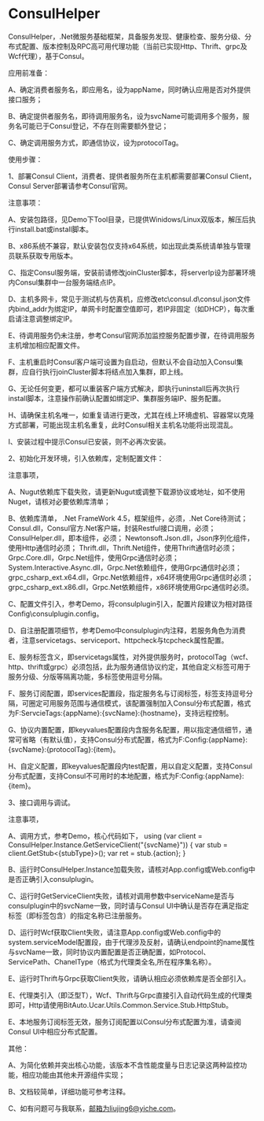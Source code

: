 # ConsulHelper
ConsulHelper，.Net微服务基础框架，具备服务发现、健康检查、服务分级、分布式配置、版本控制及RPC高可用代理功能（当前已实现Http、Thrift、grpc及Wcf代理），基于Consul。

应用前准备：

A、确定消费者服务名，即应用名，设为appName，同时确认应用是否对外提供接口服务；

B、确定提供者服务名，即待调用服务名，设为svcName可能调用多个服务，服务名可能已于Consul登记，不存在则需要额外登记；

C、确定调用服务方式，即通信协议，设为protocolTag。

使用步骤：

1、部署Consul Client，消费者、提供者服务所在主机都需要部署Consul Client，Consul Server部署请参考Consul官网。

注意事项：

A、安装包路径，见Demo下Tool目录，已提供Winidows/Linux双版本，解压后执行install.bat或install脚本。

B、x86系统不兼容，默认安装包仅支持x64系统，如出现此类系统请单独与管理员联系获取专用版本。

C、指定Consul服务端，安装前请修改joinCluster脚本，将serverIp设为部署环境内Consul集群中一台服务端结点IP。

D、主机多网卡，常见于测试机与仿真机，应修改etc\consul.d\consul.json文件内bind_addr为绑定IP，单网卡时配置空值即可，若IP非固定（如DHCP），每次重启请注意调整绑定IP。

E、待调用服务仍未注册，参考Consul官网添加监控服务配置步骤，在待调用服务主机增加相应配置文件。

F、主机重启时Consul客户端可设置为自启动，但默认不会自动加入Consul集群，应自行执行joinCluster脚本将结点加入集群，即上线。

G、无论任何变更，都可以重装客户端方式解决，即执行uninstall后再次执行install脚本，注意操作前确认配置如绑定IP、集群服务端IP、服务配置。

H、请确保主机名唯一，如重复请进行更改，尤其在线上环境虚机、容器常以克隆方式部署，可能出现主机名重复，此时Consul相关主机名功能将出现混乱。

I、安装过程中提示Consul已安装，则不必再次安装。  

2、初始化开发环境，引入依赖库，定制配置文件：

注意事项，

A、Nugut依赖库下载失败，请更新Nugut或调整下载源协议或地址，如不使用Nuget，请核对必要依赖库清单；

B、依赖库清单，
.Net FrameWork 4.5，框架组件，必须，.Net Core待测试；
Consul.dll，Consul官方.Net客户端，封装Restful接口调用，必须；
ConsulHelper.dll，即本组件，必须；
Newtonsoft.Json.dll，Json序列化组件，使用Http通信时必须；
Thrift.dll，Thrift.Net组件，使用Thrift通信时必须；
Grpc.Core.dll，Grpc.Net组件，使用Grpc通信时必须；
System.Interactive.Async.dll，Grpc.Net依赖组件，使用Grpc通信时必须；
grpc_csharp_ext.x64.dll，Grpc.Net依赖组件，x64环境使用Grpc通信时必须；
grpc_csharp_ext.x86.dll，Grpc.Net依赖组件，x86环境使用Grpc通信时必须。

C、配置文件引入，参考Demo，将consulplugin引入，配置片段建议为相对路径Config\consulplugin.config。

D、自注册配置项细节，参考Demo中consulplugin内注释，若服务角色为消费者，注意servicetags、serviceport、httpcheck与tcpcheck属性配置。

E、服务标签含义，即servicetags属性，对外提供服务时，protocolTag（wcf、http、thrift或grpc）必须包括，此为服务通信协议约定，其他自定义标签可用于服务分级、分版等隔离功能，多标签使用逗号分隔。

F、服务订阅配置，即services配置段，指定服务名与订阅标签，标签支持逗号分隔，可圈定可用服务范围与通信模式，该配置强制加入Consul分布式配置，格式为F:ServcieTags:{appName}:{svcName}:{hostname}，支持远程控制。

G、协议内置配置，即keyvalues配置段内含服务名配置，用以指定通信细节，通常可省略（有默认值），支持Consul分布式配置，格式为F:Config:{appName}:{svcName}:{protocolTag}:{item}。

H、自定义配置，即keyvalues配置段内test配置，用以自定义配置，支持Consul分布式配置，支持Consul不可用时的本地配置，格式为F:Config:{appName}:{item}。
 

3、接口调用与调试。

注意事项，

A、调用方式，参考Demo，核心代码如下，
using (var client = ConsulHelper.Instance.GetServiceClient("{svcName}"))
{
	var stub = client.GetStub<{stubType}>();
	var ret = stub.{action};
}

B、运行时ConsulHelper.Instance加载失败，请核对App.config或Web.config中是否正确引入consulplugin。

C、运行时GetServiceClient失败，请核对调用参数中serviceName是否与consulplugin中的svcName一致，同时请与Consul UI中确认是否存在满足指定标签（即标签包含）的指定名称已注册服务。

D、运行时Wcf获取Client失败，请注意App.config或Web.config中的system.serviceModel配置段，由于代理涉及反射，请确认endpoint的name属性与svcName一致，同时协议内置配置是否正确配置，如Protocol、ServicePath、ChanelType（格式为代理类全名,所在程序集名称）。

E、运行时Thrift与Grpc获取Client失败，请确认相应必须依赖库是否全部引入。

E、代理类引入（即泛型T），Wcf、Thrift与Grpc直接引入自动代码生成的代理类即可，Http请使用BitAuto.Ucar.Utils.Common.Service.Stub.HttpStub。

E、本地服务订阅标签无效，服务订阅配置以Consul分布式配置为准，请查阅Consul UI中相应分布式配置。


其他：

A、为简化依赖并突出核心功能，该版本不含性能度量与日志记录这两种监控功能，相应功能由其他未开源组件实现；

B、文档较简单，详细功能可参考注释。

C、如有问题可与我联系，邮箱为liujing6@yiche.com。
